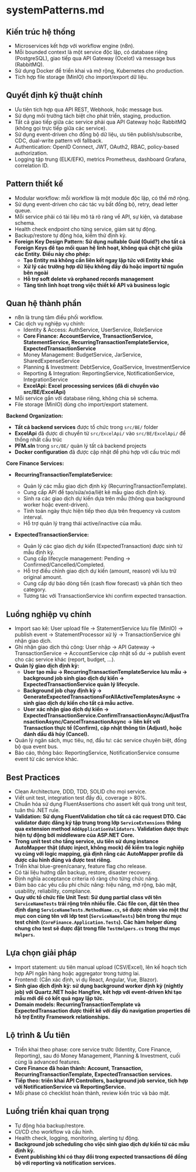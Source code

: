 # systemPatterns.md

## Kiến trúc hệ thống
- Microservices kết hợp với workflow engine (n8n).
- Mỗi bounded context là một service độc lập, có database riêng (PostgreSQL), giao tiếp qua API Gateway (Ocelot) và message bus (RabbitMQ).
- Sử dụng Docker để triển khai và mở rộng, Kubernetes cho production.
- Tích hợp file storage (MinIO) cho import/export dữ liệu.

## Quyết định kỹ thuật chính
- Ưu tiên tích hợp qua API REST, Webhook, hoặc message bus.
- Sử dụng môi trường tách biệt cho phát triển, staging, production.
- Tất cả giao tiếp giữa các service phải qua API Gateway hoặc RabbitMQ (không gọi trực tiếp giữa các service).
- Sử dụng event-driven cho đồng bộ dữ liệu, ưu tiên publish/subscribe, CDC, dual-write pattern với fallback.
- Authentication: OpenID Connect, JWT, OAuth2, RBAC, policy-based authorization.
- Logging tập trung (ELK/EFK), metrics Prometheus, dashboard Grafana, correlation ID.

## Pattern thiết kế
- Modular workflow: mỗi workflow là một module độc lập, có thể mở rộng.
- Sử dụng event-driven cho các tác vụ bất đồng bộ, retry, dead letter queue.
- Mỗi service phải có tài liệu mô tả rõ ràng về API, sự kiện, và database schema.
- Health check endpoint cho từng service, giám sát tự động.
- Backup/restore tự động hóa, kiểm thử định kỳ.
- **Foreign Key Design Pattern: Sử dụng nullable Guid (Guid?) cho tất cả Foreign Keys để tạo mối quan hệ linh hoạt, không quá chặt chẽ giữa các Entity. Điều này cho phép:**
  - **Tạo Entity mà không cần liên kết ngay lập tức với Entity khác**
  - **Xử lý các trường hợp dữ liệu không đầy đủ hoặc import từ nguồn bên ngoài**
  - **Hỗ trợ soft delete và orphaned records management**
  - **Tăng tính linh hoạt trong việc thiết kế API và business logic**

## Quan hệ thành phần
- n8n là trung tâm điều phối workflow.
- Các dịch vụ nghiệp vụ chính:
  - Identity & Access: AuthService, UserService, RoleService
  - **Core Finance: AccountService, TransactionService, StatementService, RecurringTransactionTemplateService, ExpectedTransactionService**
  - Money Management: BudgetService, JarService, SharedExpenseService
  - Planning & Investment: DebtService, GoalService, InvestmentService
  - Reporting & Integration: ReportingService, NotificationService, IntegrationService
  - **ExcelApi: Excel processing services (đã di chuyển vào src/BE/ExcelApi)**
- Mỗi service gắn với database riêng, không chia sẻ schema.
- File storage (MinIO) dùng cho import/export statement.

**Backend Organization:**
- **Tất cả backend services** được tổ chức trong `src/BE/` folder
- **ExcelApi** đã được di chuyển từ `src/ExcelApi/` vào `src/BE/ExcelApi/` để thống nhất cấu trúc
- **PFM.sln** trong `src/BE/` quản lý tất cả backend projects
- **Docker configuration** đã được cập nhật để phù hợp với cấu trúc mới

**Core Finance Services:**
- **RecurringTransactionTemplateService:**
  - Quản lý các mẫu giao dịch định kỳ (RecurringTransactionTemplate).
  - Cung cấp API để tạo/sửa/xóa/liệt kê mẫu giao dịch định kỳ.
  - Sinh ra các giao dịch dự kiến dựa trên mẫu (thông qua background worker hoặc event-driven).
  - Tính toán ngày thực hiện tiếp theo dựa trên frequency và custom interval.
  - Hỗ trợ quản lý trạng thái active/inactive của mẫu.

- **ExpectedTransactionService:**
  - Quản lý các giao dịch dự kiến (ExpectedTransaction) được sinh từ mẫu định kỳ.
  - Cung cấp lifecycle management: Pending → Confirmed/Cancelled/Completed.
  - Hỗ trợ điều chỉnh giao dịch dự kiến (amount, reason) với lưu trữ original amount.
  - Cung cấp dự báo dòng tiền (cash flow forecast) và phân tích theo category.
  - Tương tác với TransactionService khi confirm expected transaction.

## Luồng nghiệp vụ chính
- Import sao kê: User upload file → StatementService lưu file (MinIO) → publish event → StatementProcessor xử lý → TransactionService ghi nhận giao dịch.
- Ghi nhận giao dịch thủ công: User nhập → API Gateway → TransactionService → AccountService cập nhật số dư → publish event cho các service khác (report, budget, ...).
- **Quản lý giao dịch định kỳ:**
  - **User tạo mẫu → RecurringTransactionTemplateService lưu mẫu → background job sinh giao dịch dự kiến → ExpectedTransactionService quản lý lifecycle.**
  - **Background job chạy định kỳ → GenerateExpectedTransactionsForAllActiveTemplatesAsync → sinh giao dịch dự kiến cho tất cả mẫu active.**
  - **User xác nhận giao dịch dự kiến → ExpectedTransactionService.ConfirmTransactionAsync/AdjustTransactionAsync/CancelTransactionAsync → liên kết với Transaction thực tế (Confirm), cập nhật thông tin (Adjust), hoặc đánh dấu đã hủy (Cancel).**
- Quản lý ngân sách, mục tiêu, nợ, đầu tư: các service chuyên biệt, đồng bộ qua event bus.
- Báo cáo, thông báo: ReportingService, NotificationService consume event từ các service khác.

## Best Practices
- Clean Architecture, DDD, TDD, SOLID cho mọi service.
- Viết unit test, integration test đầy đủ, coverage > 80%.
- Chuẩn hóa sử dụng FluentAssertions cho assert kết quả trong unit test, tuân thủ .NET rule.
- **Validation: Sử dụng FluentValidation cho tất cả các request DTO. Các validator được đăng ký tập trung trong lớp `ServiceExtensions` thông qua extension method `AddApplicationValidators`. Validation được thực hiện tự động bởi middleware của ASP.NET Core.**
- **Trong unit test cho tầng service, ưu tiên sử dụng instance AutoMapper thật (được inject, không mock) để kiểm tra logic nghiệp vụ cùng với logic mapping, giả định rằng các AutoMapper profile đã được cấu hình đúng và được test riêng.**
- Triển khai blue-green/canary, feature flag cho release.
- Có tài liệu hướng dẫn backup, restore, disaster recovery.
- Định nghĩa acceptance criteria rõ ràng cho từng chức năng.
- Đảm bảo các yêu cầu phi chức năng: hiệu năng, mở rộng, bảo mật, usability, reliability, compliance.
- **Quy ước tổ chức file Unit Test: Sử dụng partial class với tên `ServiceNameTests` trải rộng trên nhiều file. Các file con, đặt tên theo định dạng `ServiceNameTests.MethodName.cs`, sẽ được nhóm vào một thư mục con cùng tên với lớp test (`ServiceNameTests`) bên trong thư mục test chính (`CoreFinance.Application.Tests`). Các hàm helper dùng chung cho test sẽ được đặt trong file `TestHelpers.cs` trong thư mục `Helpers`.**

## Lựa chọn giải pháp
- Import statement: ưu tiên manual upload (CSV/Excel), lên kế hoạch tích hợp API ngân hàng hoặc aggregator trong tương lai.
- Frontend: (Cần xác định, ví dụ React, Angular, Vue, Blazor).
- **Sinh giao dịch định kỳ: sử dụng background worker định kỳ (nightly job) với Quartz.NET hoặc Hangfire, kết hợp với event-driven khi tạo mẫu mới để có kết quả ngay lập tức.**
- **Domain models: RecurringTransactionTemplate và ExpectedTransaction được thiết kế với đầy đủ navigation properties để hỗ trợ Entity Framework relationships.**

## Lộ trình & Ưu tiên
- Triển khai theo phase: core service trước (Identity, Core Finance, Reporting), sau đó Money Management, Planning & Investment, cuối cùng là advanced features.
- **Core Finance đã hoàn thành: Account, Transaction, RecurringTransactionTemplate, ExpectedTransaction services.**
- **Tiếp theo: triển khai API Controllers, background job service, tích hợp với NotificationService và ReportingService.**
- Mỗi phase có checklist hoàn thành, review kiến trúc và bảo mật.

## Luồng triển khai quan trọng
- Tự động hóa backup/restore.
- CI/CD cho workflow và cấu hình.
- Health check, logging, monitoring, alerting tự động.
- **Background job scheduling cho việc sinh giao dịch dự kiến từ các mẫu định kỳ.**
- **Event publishing khi có thay đổi trong expected transactions để đồng bộ với reporting và notification services.** 